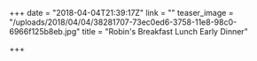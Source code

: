 +++
date = "2018-04-04T21:39:17Z"
link = ""
teaser_image = "/uploads/2018/04/04/38281707-73ec0ed6-3758-11e8-98c0-6966f125b8eb.jpg"
title = "Robin's Breakfast Lunch Early Dinner"

+++
